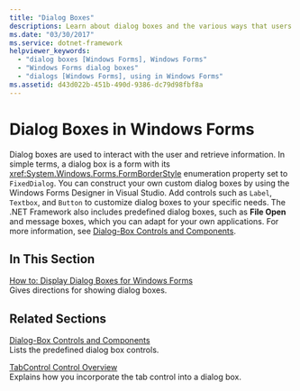 ```yaml
---
title: "Dialog Boxes"
descriptions: Learn about dialog boxes and the various ways that users can interact with them. Also learn how to create custom dialog boxes with Windows Forms Designer.
ms.date: "03/30/2017"
ms.service: dotnet-framework
helpviewer_keywords:
  - "dialog boxes [Windows Forms], Windows Forms"
  - "Windows Forms dialog boxes"
  - "dialogs [Windows Forms], using in Windows Forms"
ms.assetid: d43d022b-451b-490d-9386-dc79d98fbf8a
---
```

# Dialog Boxes in Windows Forms

Dialog boxes are used to interact with the user and retrieve information. In simple terms, a dialog box is a form with its <xref:System.Windows.Forms.FormBorderStyle> enumeration property set to `FixedDialog`. You can construct your own custom dialog boxes by using the Windows Forms Designer in Visual Studio. Add controls such as `Label`, `Textbox`, and `Button` to customize dialog boxes to your specific needs. The .NET Framework also includes predefined dialog boxes, such as **File Open** and message boxes, which you can adapt for your own applications. For more information, see [Dialog-Box Controls and Components](./controls/dialog-box-controls-and-components-windows-forms.md).

## In This Section

[How to: Display Dialog Boxes for Windows Forms](how-to-display-dialog-boxes-for-windows-forms.md)\
Gives directions for showing dialog boxes.

## Related Sections

[Dialog-Box Controls and Components](./controls/dialog-box-controls-and-components-windows-forms.md)\
Lists the predefined dialog box controls.

[TabControl Control Overview](./controls/tabcontrol-control-overview-windows-forms.md)\
Explains how you incorporate the tab control into a dialog box.
